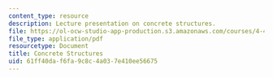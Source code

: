 ```yaml
---
content_type: resource
description: Lecture presentation on concrete structures.
file: https://ol-ocw-studio-app-production.s3.amazonaws.com/courses/4-463-building-technologies-iii-building-structural-systems-ii-fall-2002/61ff40daf6fa9c8c4a037e410ee56675_2concrete.pdf
file_type: application/pdf
resourcetype: Document
title: Concrete Structures
uid: 61ff40da-f6fa-9c8c-4a03-7e410ee56675
---
```

